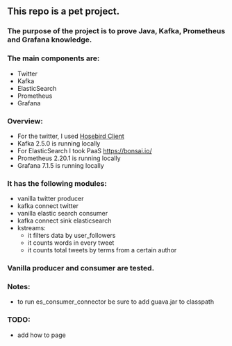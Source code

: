 ## This repo is a pet project. 

### The purpose of the project is to prove Java, Kafka, Prometheus and Grafana knowledge. 

### The main components are:
- Twitter
- Kafka
- ElasticSearch
- Prometheus
- Grafana

### Overview:
- For the twitter, I used [Hosebird Client](https://github.com/twitter/hbc)
- Kafka 2.5.0 is running locally
- For ElasticSearch I took PaaS https://bonsai.io/ 
- Prometheus 2.20.1 is running locally
- Grafana 7.1.5 is running locally

### It has the following modules:
- vanilla twitter producer
- kafka connect twitter
- vanilla elastic search consumer
- kafka connect sink elasticsearch
- kstreams: 
    - it filters data by user_followers
    - it counts words in every tweet
    - it counts total tweets by terms from a certain author
    
### Vanilla producer and consumer are tested. 

### Notes:
* to run es_consumer_connector be sure to add guava.jar to classpath

### TODO:
* add how to page